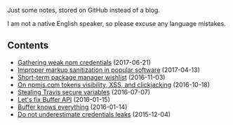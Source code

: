 Just some notes, stored on GitHub instead of a blog.

I am not a native English speaker, so please excuse any language mistakes.

Contents
--
 * [Gathering weak npm credentials](https://github.com/ChALkeR/notes-private5/blob/master/Gathering-weak-npm-credentials.md)  (2017-06-21)
 * [Improper markup sanitization in popular software](https://github.com/ChALkeR/notes/blob/master/Improper-markup-sanitization.md)  (2017-04-13)
 * [Short-term package manager wishlist](https://github.com/ChALkeR/notes/blob/master/Short-term-package-manager-wishlist.md)  (2016-11-03)
 * [On npmjs.com tokens visibility, XSS, and clickjacking](https://github.com/ChALkeR/notes/blob/master/On-npmjs-tokens-visibility.md) (2016-10-18)
 * [Stealing Travis secure variables](https://github.com/ChALkeR/notes/blob/master/Stealing-Travis-secure-variables.md) (2016-07-07)
 * [Let's fix Buffer API](https://github.com/ChALkeR/notes/blob/master/Lets-fix-Buffer-API.md) (2016-01-15)
 * [Buffer knows everything](https://github.com/ChALkeR/notes/blob/master/Buffer-knows-everything.md) (2016-01-14)
 * [Do not underestimate credentials leaks](https://github.com/ChALkeR/notes/blob/master/Do-not-underestimate-credentials-leaks.md) (2015-12-04)
